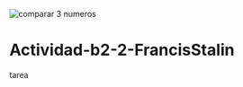 ![comparar 3 numeros](https://user-images.githubusercontent.com/92316142/144095309-d5aeae41-75ce-46a4-8e7b-a44cef43a7ed.jpg)
# Actividad-b2-2-FrancisStalin
tarea
